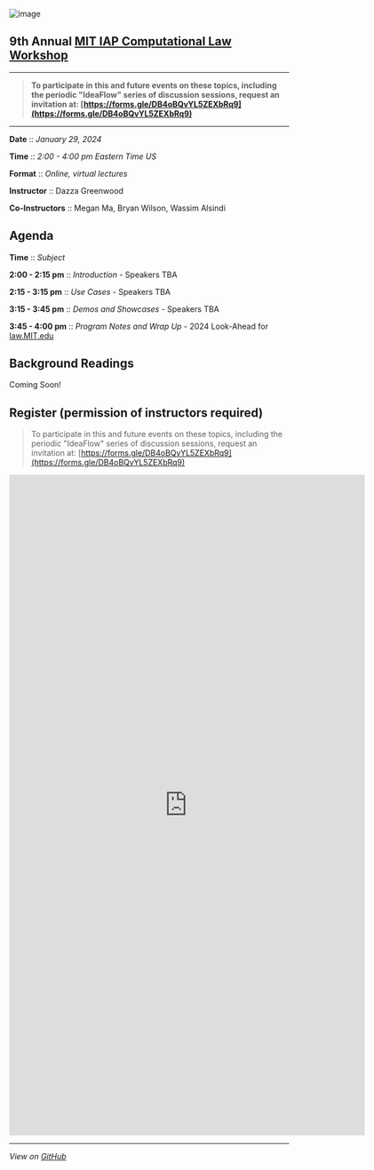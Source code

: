 ![image](https://user-images.githubusercontent.com/10615650/207986092-ba9a6712-fd2a-4359-be20-d71bcf8eb163.png)

## 9th Annual [MIT IAP Computational Law Workshop](https://mitmedialab.github.io/2024-MIT-IAP-ComputationalLaw)

------------------------------------

> **To participate in this and future events on these topics, including the periodic "IdeaFlow" series of discussion sessions, request an invitation at: [https://forms.gle/DB4oBQvYL5ZEXbRq9](https://forms.gle/DB4oBQvYL5ZEXbRq9)**

--------------------------------------

**Date** :: *January 29, 2024*

**Time** :: *2:00 - 4:00 pm Eastern Time US*

**Format** :: *Online, virtual lectures*

**Instructor** :: Dazza Greenwood

**Co-Instructors** :: Megan Ma, Bryan Wilson, Wassim Alsindi

## Agenda

**Time** :: *Subject*

**2:00 - 2:15 pm** :: *Introduction* - Speakers TBA

**2:15 - 3:15 pm** :: *Use Cases* - Speakers TBA

**3:15 - 3:45 pm** :: *Demos and Showcases* - Speakers TBA

**3:45 - 4:00 pm** :: *Program Notes and Wrap Up* - 2024 Look-Ahead for [law.MIT.edu](https://law.mit.edu)


## Background Readings

Coming Soon!

## Register (permission of instructors required)

> To participate in this and future events on these topics, including the periodic "IdeaFlow" series of discussion sessions, request an invitation at: [https://forms.gle/DB4oBQvYL5ZEXbRq9](https://forms.gle/DB4oBQvYL5ZEXbRq9) 

<iframe src="https://docs.google.com/forms/d/e/1FAIpQLSdPbY28sv-motElHWNTINEy5UtxslB7wIk4zsZ4v89d-I2LnA/viewform?embedded=true" width="640" height="1190" frameborder="0" marginheight="0" marginwidth="0">Loading…</iframe>


-------------------------------------------------------------------

*View on [GitHub](https://github.com/mitmedialab/2024-MIT-IAP-ComputationalLaw/)* 
